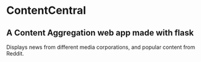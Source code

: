 # ContentCentral
## A Content Aggregation web app made with flask

Displays news from different media corporations, and popular content from Reddit.


